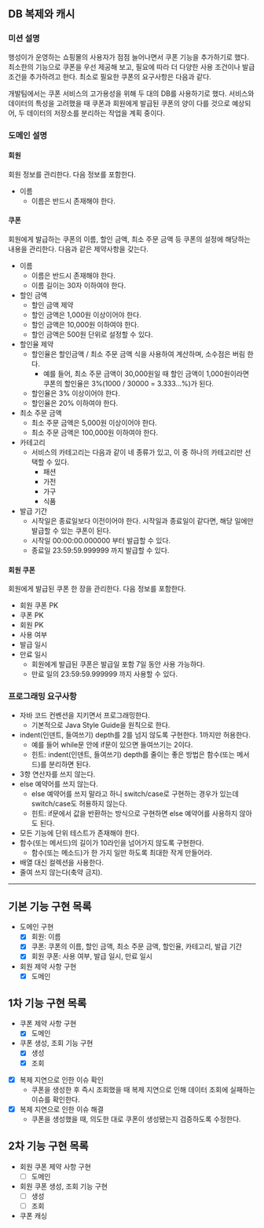 ## DB 복제와 캐시

### 미션 설명

행성이가 운영하는 쇼핑몰의 사용자가 점점 늘어나면서 쿠폰 기능을 추가하기로 했다.
최소한의 기능으로 쿠폰을 우선 제공해 보고, 필요에 따라 더 다양한 사용 조건이나 발급 조건을 추가하려고 한다.
최소로 필요한 쿠폰의 요구사항은 다음과 같다.

개발팀에서는 쿠폰 서비스의 고가용성을 위해 두 대의 DB를 사용하기로 했다.
서비스와 데이터의 특성을 고려했을 때 쿠폰과 회원에게 발급된 쿠폰의 양이 다를 것으로 예상되어,
두 데이터의 저장소를 분리하는 작업을 계획 중이다.

### 도메인 설명

#### 회원

회원 정보를 관리한다. 다음 정보를 포함한다.

- 이름
  - 이름은 반드시 존재해야 한다.

#### 쿠폰

회원에게 발급하는 쿠폰의 이름, 할인 금액, 최소 주문 금액 등 쿠폰의 설정에 해당하는 내용을 관리한다.
다음과 같은 제약사항을 갖는다.

- 이름
  - 이름은 반드시 존재해야 한다.
  - 이름 길이는 30자 이하여야 한다.
- 할인 금액
  - 할인 금액 제약
  - 할인 금액은 1,000원 이상이어야 한다.
  - 할인 금액은 10,000원 이하여야 한다.
  - 할인 금액은 500원 단위로 설정할 수 있다.
- 할인율 제약
  - 할인율은 할인금액 / 최소 주문 금액 식을 사용하여 계산하며, 소수점은 버림 한다.
    - 예를 들어, 최소 주문 금액이 30,000원일 때 할인 금액이 1,000원이라면 쿠폰의 할인율은 3%(1000 / 30000 = 3.333...%)가 된다.
  - 할인율은 3% 이상이어야 한다.
  - 할인율은 20% 이하여야 한다.
- 최소 주문 금액
  - 최소 주문 금액은 5,000원 이상이어야 한다.
  - 최소 주문 금액은 100,000원 이하여야 한다.
- 카테고리
  - 서비스의 카테고리는 다음과 같이 네 종류가 있고, 이 중 하나의 카테고리만 선택할 수 있다.
    - 패션
    - 가전
    - 가구
    - 식품
- 발급 기간
  - 시작일은 종료일보다 이전이어야 한다. 시작일과 종료일이 같다면, 해당 일에만 발급할 수 있는 쿠폰이 된다.
  - 시작일 00:00:00.000000 부터 발급할 수 있다.
  - 종료일 23:59:59.999999 까지 발급할 수 있다.

#### 회원 쿠폰

회원에게 발급된 쿠폰 한 장을 관리한다. 다음 정보를 포함한다.

- 회원 쿠폰 PK
- 쿠폰 PK
- 회원 PK
- 사용 여부
- 발급 일시
- 만료 일시
  - 회원에게 발급된 쿠폰은 발급일 포함 7일 동안 사용 가능하다.
  - 만료 일의 23:59:59.999999 까지 사용할 수 있다.

### 프로그래밍 요구사항

- 자바 코드 컨벤션을 지키면서 프로그래밍한다.
  - 기본적으로 Java Style Guide을 원칙으로 한다.
- indent(인덴트, 들여쓰기) depth를 2를 넘지 않도록 구현한다. 1까지만 허용한다.
  - 예를 들어 while문 안에 if문이 있으면 들여쓰기는 2이다.
  - 힌트: indent(인덴트, 들여쓰기) depth를 줄이는 좋은 방법은 함수(또는 메서드)를 분리하면 된다.
- 3항 연산자를 쓰지 않는다.
- else 예약어를 쓰지 않는다.
  - else 예약어를 쓰지 말라고 하니 switch/case로 구현하는 경우가 있는데 switch/case도 허용하지 않는다.
  - 힌트: if문에서 값을 반환하는 방식으로 구현하면 else 예약어를 사용하지 않아도 된다.
- 모든 기능에 단위 테스트가 존재해야 한다.
- 함수(또는 메서드)의 길이가 10라인을 넘어가지 않도록 구현한다.
  - 함수(또는 메소드)가 한 가지 일만 하도록 최대한 작게 만들어라.
- 배열 대신 컬렉션을 사용한다.
- 줄여 쓰지 않는다(축약 금지).

---

## 기본 기능 구현 목록

- 도메인 구현
  - [x] 회원: 이름
  - [x] 쿠폰: 쿠폰의 이름, 할인 금액, 최소 주문 금액, 할인율, 카테고리, 발급 기간
  - [x] 회원 쿠폰: 사용 여부, 발급 일시, 만료 일시
- 회원 제약 사항 구현
  - [x] 도메인

## 1차 기능 구현 목록

- 쿠폰 제약 사항 구현
  - [x] 도메인
- 쿠폰 생성, 조회 기능 구현
  - [x] 생성
  - [x] 조회
- [x] 복제 지연으로 인한 이슈 확인
  - 쿠폰을 생성한 후 즉시 조회했을 때 복제 지연으로 인해 데이터 조회에 실패하는 이슈를 확인한다.
- [x] 복제 지연으로 인한 이슈 해결
  - 쿠폰을 생성했을 때, 의도한 대로 쿠폰이 생성됐는지 검증하도록 수정한다.

## 2차 기능 구현 목록

- 회원 쿠폰 제약 사항 구현
  - [ ] 도메인
- 회원 쿠폰 생성, 조회 기능 구현
  - [ ] 생성
  - [ ] 조회
- 쿠폰 캐싱
